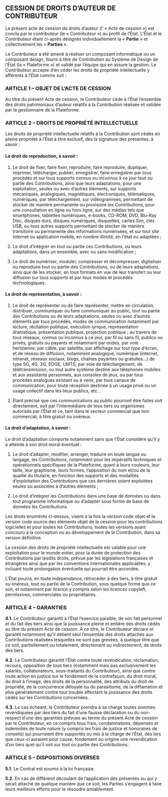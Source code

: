 
## CESSION DE DROITS D’AUTEUR DE CONTRIBUTEUR 

Le présent acte de cession de droits d’auteur (l’ « Acte de cession ») est conclu par le contributeur (le « Contributeur ») au profit de l’État. L’État et le Contributeur étant ci-après désignés individuellement la « **Partie** » et collectivement les « **Parties** ».

Le Contributeur a été amené à réaliser un composant informatique ou un composant design, fourni à titre de Contribution au Système de Design de l’État (la « Plateforme ») et validé par l’équipe qui en assure la gestion. Le Contributeur accepte d’en céder les droits de propriété intellectuelle y afférents à l’État comme suit : 



### ARTICLE 1 – OBJET DE L’ACTE DE CESSION

Au titre du présent Acte de cession, le Contributeur cède à l’État l’ensemble des droits patrimoniaux d’auteur relatifs à la Contribution réalisée et validée par le gestionnaire de la Plateforme.



### ARTICLE 2 – DROITS DE PROPRIÉTÉ INTELLECTUELLE

Les droits de propriété intellectuelle relatifs à la Contribution sont cédés en pleine propriété à l’État à titre exclusif, dès la signature des présentes, à savoir : 

#### Le droit de reproduction, à savoir : 

1. Le droit de fixer, faire fixer, reproduire, faire reproduire, dupliquer, imprimer, télécharger, publier, enregistrer, faire enregistrer par tous procédés et sur tous supports connus ou inconnus à ce jour tout ou partie des Contributions, ainsi que leurs adaptations, pour une exploitation, seules ou avec d’autres éléments, sur supports mécaniques, analogiques, magnétiques, électroniques, télématiques, numériques, par téléchargement, sur vidéogrammes, permettant de stocker de manière permanente ou provisoire les Contributions, pour une consultation en ligne ou hors ligne, sur des médias tels que smartphones, tablettes numériques, e-books, CD-ROM, DVD, Blu-Ray Disc, disques durs, disques numériques, disquettes, cartes Sim, clés USB, ou tous autres supports permettant de stocker de manière transitoire ou permanente des informations numérisées, et sur tout site Internet ou application mobile, en nombre illimité, en l'état ou adaptées ;

2. Le droit d’intégrer en tout ou partie ces Contributions, ou leurs adaptations, dans un ensemble, avec ou sans modification ; 

3. Le droit de numériser, moduler, compresser et décompresser, digitaliser ou reproduire tout ou partie des Contributions, ou de leurs adaptations, ainsi que de les stocker, en tous formats en vue de leur transfert ou leur diffusion sur tous supports et par tous modes et procédés technologiques.

#### Le droit de représentation, à savoir :

1. Le droit de représenter ou de faire représenter, mettre en circulation, distribuer, communiquer ou faire communiquer au public, tout ou partie des Contributions ou de leurs adaptations, seules ou avec d’autres éléments par tous procédés, modes de communication notamment par lecture, récitation publique, exécution lyrique, représentation dramatique, présentation publique, projection publique ; au travers de tous réseaux, connus ou inconnus à ce jour, par fil ou sans fil, publics ou privés, gratuits ou payants et notamment par ondes, par voie hertzienne, par câble, par satellite, par affichage sur tout type d’écran, et de réseau de diffusion, notamment analogique, numérique (internet, intranet, réseaux sociaux, blogs, chaînes payantes ou gratuites…) de type 5G, 4G, 3G, EDGE, UMTS, par voie de téléchargement, de télétransmission, ou tout autre système destiné aux téléphones mobiles et aux assistants personnels, aux consoles de jeux, ou par tous procédés analogues existant ou à venir, par tous canaux de communication, pour toute réception destinée à un usage privé ou un usage collectif dans les lieux publics, etc. . 

2. Étant précisé que ces communications au public pourront être faites soit directement, soit par l’intermédiaire de tous tiers ou organismes autorisés par l’État et ce, tant dans le secteur commercial que non commercial, à titre gratuit ou onéreux.

#### Le droit d’adaptation, à savoir :

Le droit d’adaptation comporte notamment sans que l’État considère qu’il y a atteinte à son droit moral éventuel :

1. Le droit d’adapter, modifier, arranger, traduire en toute langue ou langage, les Contributions, notamment pour les impératifs techniques et opérationnels spécifiques de la Plateforme, quant à leurs couleurs, leur taille, leur graphisme, leurs formes, l’apposition du nom et/ou de la qualité du titulaire, en fonction des supports et des modalités d’exploitation des Contributions que ces dernières soient exploitées seules ou associées à d’autres éléments ; 

2. Le droit d’intégrer les Contributions dans une base de données ou dans tout programme informatique ou d’adapter sous forme de base de données les Contributions. 


Les droits énumérés ci-dessus, visent à la fois la version code objet et la version code source des éléments objet de la cession pour les contributions logicielles et pour toutes les Contributions, toutes les versions ayant concouru à la conception ou au développement de la Contribution, dans sa version définitive.

La cession des droits de propriété intellectuelle est valable pour une exploitation pour le monde entier, pour la durée de protection des Contributions par lesdits droits, prévue par les législations françaises et étrangères ainsi que par les conventions internationales applicables, y incluant toute prolongation éventuelle qui pourrait être accordée. 

L’État pourra, en toute indépendance, rétrocéder à des tiers, à titre gratuit ou onéreux, tout ou partie de la Contribution, sous quelque forme que ce soit, et notamment par licence y compris selon les licences copyleft, permissives, commerciales ou propriétaires. 



### ARTICLE 4 – GARANTIES

**4.1.** Le Contributeur garantit à l’État l’exercice paisible, de son fait personnel et du fait des tiers ainsi que la jouissance pleine et entière des droits cédés au titre du présent Acte de cession. À ce titre, le Contributeur déclare et garantit notamment qu’il détient seul l’ensemble des droits attachés aux Contributions réalisées lesquelles ne sont pas grevées, à quelque titre que ce soit, partiellement ou totalement, directement ou indirectement, de droits des tiers. 

**4.2.** Le Contributeur garantit l’État contre toute revendication, réclamation, recours, opposition de tous tiers (notamment mais pas exclusivement les salariés, collaborateurs, sous-traitants du Contributeur), ainsi que contre toute action en justice sur le fondement de la contrefaçon, du droit moral, du droit à l’image, des droits de la personnalité, des attributs du droit de propriété, de la concurrence déloyale ou du parasitisme, de la diffamation et plus généralement contre tout trouble affectant la jouissance des droits cédés sur les Contributions concernées. 

**4.3.** Le cas échéant, le Contributeur prendra à sa charge toutes sommes revendiquées par des tiers du fait d’une fausse déclaration ou du non-respect d’une des garanties prévues au terme du présent Acte de cession par le Contributeur, en ce compris tous frais, condamnations, dépenses et indemnités de toute nature (y compris les frais de justice et honoraires de conseils) qui pourraient être supportés ou mis à la charge de l’État, dès lors que ceux-ci auraient pour cause, fondement ou origine une revendication d’un tiers quel qu’il soit sur tout ou partie des Contributions. 



### ARTICLE 5 – DISPOSITIONS DIVERSES

**5.1.** Le Contrat est soumis à la loi française.

**5.2.** En cas de différend découlant de l’application des présentes ou qui y serait attaché de quelque manière que ce soit, les Parties s’engagent à faire leurs meilleurs efforts pour le résoudre amiablement.
